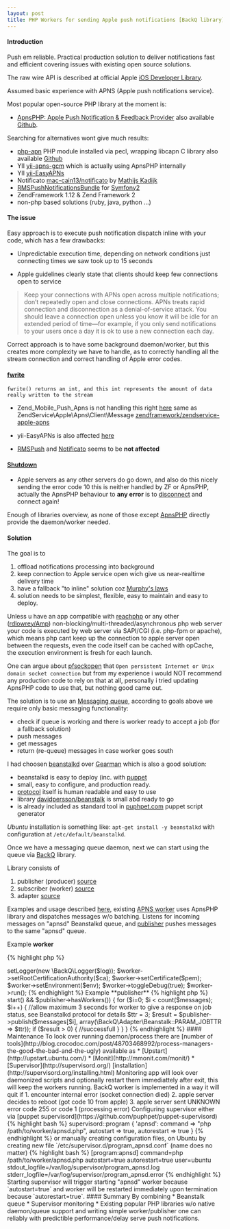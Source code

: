 ```yaml
---
layout: post
title: PHP Workers for sending Apple push notifications [BackQ library]
---
```


#### Introduction

Push em reliable. Practical production solution to deliver notifications fast and efficient covering issues with existing open source solutions.


The raw wire API is described at official Apple [iOS Developer Library](https://developer.apple.com/library/ios/documentation/NetworkingInternet/Conceptual/RemoteNotificationsPG/Chapters/CommunicatingWIthAPS.html).

Assumed basic experience with APNS (Apple push notifications service).

Most popular open-source PHP library at the moment is:

* [ApnsPHP: Apple Push Notification & Feedback Provider](https://code.google.com/p/apns-php/) also available [Github](https://github.com/duccio/ApnsPHP).

Searching for alternatives wont give much results:

* [php-apn](http://libcapn.org/php-apn/) PHP module installed via pecl, wrapping libcapn C library also available [Github](https://github.com/adobkin/php-apn)
* YII [yii-apns-gcm](https://github.com/bryglen/yii-apns-gcm) which is actually using ApnsPHP internally
* YII [yii-EasyAPNs](https://github.com/Mirocow/yii-EasyAPNs)
* Notificato [mac-cain13/notificato](https://github.com/mac-cain13/notificato) by [Mathijs Kadijk](http://mathijskadijk.nl/post/45983847574/notificare-send-pushnotifications-from-php)
* [RMSPushNotificationsBundle](https://github.com/richsage/RMSPushNotificationsBundle) for [Symfony2](http://symfony.com)
* ZendFramework 1.12 & Zend Framework 2
* non-php based solutions (ruby, java, python ...)

#### The issue

Easy approach is to execute push notification dispatch inline with your code, which has a few drawbacks:

* Unpredictable execution time, depending on network conditions just connecting times we saw took up to 15 seconds

* Apple guidelines clearly state that clients should keep few connections open to service

> Keep your connections with APNs open across multiple notifications; don’t repeatedly open and close connections. APNs treats rapid connection and disconnection as a denial-of-service attack. You should leave a connection open unless you know it will be idle for an extended period of time—for example, if you only send notifications to your users once a day it is ok to use a new connection each day.

Correct approach is to have some background daemon/worker, but this creates more complexity we have to handle, as to correctly handling
all the stream connection and correct handling of Apple error codes.

#### [fwrite](http://php.net/manual/en/function.fwrite.php)

`fwrite() returns an int, and this int represents the amount of data really written to the stream`

* Zend_Mobile_Push_Apns is not handling this right [here](https://github.com/zendframework/zf1/blob/master/library/Zend/Mobile/Push/Apns.php#L332) same as ZendService\Apple\Apns\Client\Message [zendframework/zendservice-apple-apns](https://packages.zendframework.com/)
* yii-EasyAPNs is also affected [here](https://github.com/Mirocow/yii-EasyAPNs/blob/master/components/APNS.php#L536) 

* [RMSPush](https://github.com/richsage/RMSPushNotificationsBundle/blob/master/Service/OS/AppleNotification.php#L168) and [Notificato](https://github.com/richsage/RMSPushNotificationsBundle/blob/master/Service/OS/AppleNotification.php#L168) seems to be **not affected**

#### [Shutdown](https://developer.apple.com/library/ios/documentation/NetworkingInternet/Conceptual/RemoteNotificationsPG/Chapters/CommunicatingWIthAPS.html)

* Apple servers as any other servers do go down, and also do this nicely sending the error code 10
this is neither handled by ZF or ApnsPHP, actually the ApnsPHP behaviour to **any error** is to [disconnect](https://github.com/duccio/ApnsPHP/blob/master/ApnsPHP/Push.php#L346) and connect again!

Enough of libraries overview, as none of those except [ApnsPHP](https://github.com/duccio/ApnsPHP/blob/master/sample_server.php) directly provide the daemon/worker needed.

#### Solution

The goal is to

1. offload notifications processing into background
2. keep connection to Apple service open wich give us near-realtime delivery time
3. have a fallback "to inline" solution coz [Murphy's laws](http://www.murphys-laws.com/murphy/murphy-laws.html)
4. solution needs to be simplest, flexible, easy to maintain and easy to deploy.


Unless u have an app compatible with [reachphp](http://reactphp.org/) or any other ([rdlowrey/Amp](https://github.com/rdlowrey/Amp)) non-blocking/multi-threaded/asynchronous php web server your code is executed by web server via SAPI/CGI (i.e. php-fpm or apache), which means php cant keep up the connection to apple server open between the requests, even the code itself can be cached with opCache, the execution environment is fresh for each launch.

One can argue about [pfsockopen](http://php.net/manual/en/function.pfsockopen.php) that `Open persistent Internet or Unix domain socket connection` but from my experience i would NOT recommend any production code to rely on that at all, personally i tried updating ApnsPHP code to use that, but nothing good came out.

The solution is to use an [Messaging queue](http://en.wikipedia.org/wiki/Message_queue), according to goals above we require only basic messaging functionality:

* check if queue is working and there is worker ready to accept a job (for a fallback solution)
* push messages
* get messages
* return (re-queue) messages in case worker goes south

I had choosen [beanstalkd](http://kr.github.io/beanstalkd/) over [Gearman](http://gearman.org/) which is also a good solution:

* beanstalkd is easy to deploy (inc. with [puppet](http://puppetlabs.com/)
* small, easy to configure, and production ready.
* [protocol](https://raw.githubusercontent.com/kr/beanstalkd/master/doc/protocol.txt) itself is human readable and easy to use
* library [davidpersson/beanstalk](https://github.com/davidpersson/beanstalk) is small abd ready to go
* is already included as standard tool in [puphpet.com](https://puphpet.com/#additional-tools) puppet script generator

*Ubuntu* installation is something like:
`apt-get install -y beanstalkd`
with configuration  at `/etc/default/beanstalkd`.

Once we have a messaging queue daemon, next we can start using the queue via [BackQ](https://github.com/sshilko/backq/) library.

Library consists of 

1. publisher  (producer) [source](https://github.com/sshilko/backq/tree/master/Publisher)
2. subscriber (worker)   [source](https://github.com/sshilko/backq/tree/master/Worker)
3. adapter               [source](https://github.com/sshilko/backq/tree/master/Adapter)

Examples and usage described [here](https://github.com/sshilko/backq#usage), existing [APNS worker](https://github.com/sshilko/backq/blob/master/Worker/Apnsd.php) uses ApnsPHP library and dispatches messages w/o batching.
Listens for incoming messages on "apnsd" Beanstalkd queue, and [publisher](https://github.com/sshilko/backq/blob/master/Publisher/Apnsd.php) pushes messages to the same "apnsd" queue.

Example **worker**

{% highlight php %}
<?php
$log = 'somepath/log.txt';

$ca  = 'somepath/entrust_2048_ca.cer';

$pem = 'somepath/apnscertificate.pem';

$env = \ApnsPHP_Abstract::ENVIRONMENT_SANDBOX;

$worker = new \BackQ\Worker\Apnsd(new \BackQ\Adapter\Beanstalk);

$worker->setLogger(new \BackQ\Logger($log));
$worker->setRootCertificationAuthority($ca);
$worker->setCertificate($pem);
$worker->setEnvironment($env);
$worker->toggleDebug(true);

$worker->run();

{% endhighlight %}

Example **publisher**

{% highlight php %}
<?php
//array of [ApnsPHP_Message_Custom or ApnsPHP_Message]
$messages  = array();
$publisher = \BackQ\Publisher\Apnsd::getInstance(new \BackQ\Adapter\Beanstalk);

//try connecting to Beanstalkd and ensure there are workers waiting for a job
if ($publisher->start() && $publisher->hasWorkers()) {
    for ($i=0; $i < count($messages); $i++) {
        //allow maximum 3 seconds for worker to give a response on job status, see Beanstalkd protocol for details
        $ttr = 3;
        $result = $publisher->publish($messages[$i], array(\BackQ\Adapter\Beanstalk::PARAM_JOBTTR => $ttr));
        if ($result > 0) {
            //successfull
        }
    }
}

{% endhighlight %}

#### Maintenance

To look over running daemon/process there are [number of tools](http://blog.crocodoc.com/post/48703468992/process-managers-the-good-the-bad-and-the-ugly) available as

* [Upstart](http://upstart.ubuntu.com/)
* [Monit](http://mmonit.com/monit/)
* [Supervisor](http://supervisord.org/) [installation](http://supervisord.org/installing.html)

Monitoring app will look over daemonized scripts and optionally restart them immediattely after exit, this will keep the workers running.  

BackQ worker is implemented in a way it will quit if

1. encounter internal error (socket connection died)
2. apple server decides to reboot (got code 10 from apple)
3. apple server sent UNKNOWN error code 255 or code 1 (processing error)

Configuring supervisor either via [puppet supervisord](https://github.com/puphpet/puppet-supervisord) 

{% highlight bash %}
supervisord::program { 'apnsd':
    command     => "php /path/to/worker/apnsd.php",
    autostart   => true,
    autorestart => true
}
{% endhighlight %}

or manually creating configuration files, on Ubuntu by creating new file `/etc/supervisor.d/program_apnsd.conf` (name does no matter)

{% highlight bash %}
[program:apnsd]
    command=php /path/to/worker/apnsd.php
    autostart=true
    autorestart=true
    user=ubuntu
    stdout_logfile=/var/log/supervisor/program_apnsd.log
    stderr_logfile=/var/log/supervisor/program_apnsd.error
{% endhighlight %}

Starting supervisor will trigger starting "apnsd" worker because `autostart=true`  
 and worker will be restarted immediately upon termination because `autorestart=true`.

#### Summary

 By combining

 * Beanstalk queue
 * Supervisor monitoring
 * Existing popular PHP libraries w/o native daemon/queue support

 and writing simple worker/publisher one can reliably with predictible performance/delay serve push notifications.